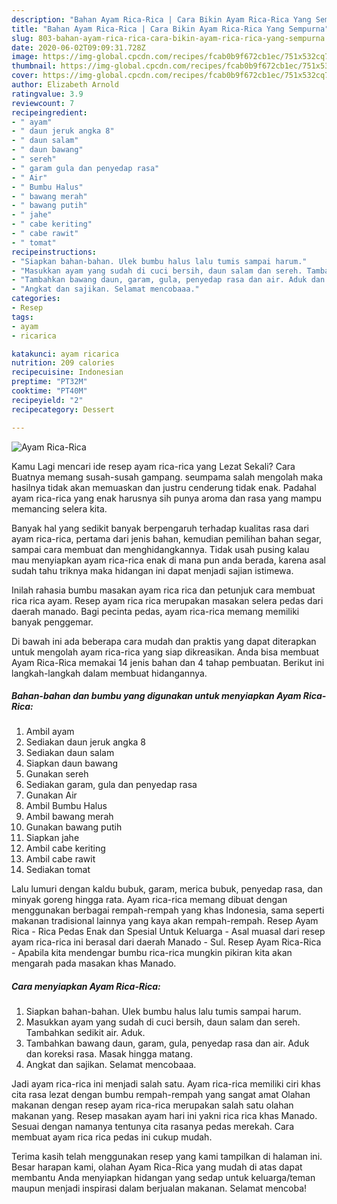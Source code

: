 ```yaml
---
description: "Bahan Ayam Rica-Rica | Cara Bikin Ayam Rica-Rica Yang Sempurna"
title: "Bahan Ayam Rica-Rica | Cara Bikin Ayam Rica-Rica Yang Sempurna"
slug: 803-bahan-ayam-rica-rica-cara-bikin-ayam-rica-rica-yang-sempurna
date: 2020-06-02T09:09:31.728Z
image: https://img-global.cpcdn.com/recipes/fcab0b9f672cb1ec/751x532cq70/ayam-rica-rica-foto-resep-utama.jpg
thumbnail: https://img-global.cpcdn.com/recipes/fcab0b9f672cb1ec/751x532cq70/ayam-rica-rica-foto-resep-utama.jpg
cover: https://img-global.cpcdn.com/recipes/fcab0b9f672cb1ec/751x532cq70/ayam-rica-rica-foto-resep-utama.jpg
author: Elizabeth Arnold
ratingvalue: 3.9
reviewcount: 7
recipeingredient:
- " ayam"
- " daun jeruk angka 8"
- " daun salam"
- " daun bawang"
- " sereh"
- " garam gula dan penyedap rasa"
- " Air"
- " Bumbu Halus"
- " bawang merah"
- " bawang putih"
- " jahe"
- " cabe keriting"
- " cabe rawit"
- " tomat"
recipeinstructions:
- "Siapkan bahan-bahan. Ulek bumbu halus lalu tumis sampai harum."
- "Masukkan ayam yang sudah di cuci bersih, daun salam dan sereh. Tambahkan sedikit air. Aduk."
- "Tambahkan bawang daun, garam, gula, penyedap rasa dan air. Aduk dan koreksi rasa. Masak hingga matang."
- "Angkat dan sajikan. Selamat mencobaaa."
categories:
- Resep
tags:
- ayam
- ricarica

katakunci: ayam ricarica 
nutrition: 209 calories
recipecuisine: Indonesian
preptime: "PT32M"
cooktime: "PT40M"
recipeyield: "2"
recipecategory: Dessert

---
```



![Ayam Rica-Rica](https://img-global.cpcdn.com/recipes/fcab0b9f672cb1ec/751x532cq70/ayam-rica-rica-foto-resep-utama.jpg)

Kamu Lagi mencari ide resep ayam rica-rica yang Lezat Sekali? Cara Buatnya memang susah-susah gampang. seumpama salah mengolah maka hasilnya tidak akan memuaskan dan justru cenderung tidak enak. Padahal ayam rica-rica yang enak harusnya sih punya aroma dan rasa yang mampu memancing selera kita.

Banyak hal yang sedikit banyak berpengaruh terhadap kualitas rasa dari ayam rica-rica, pertama dari jenis bahan, kemudian pemilihan bahan segar, sampai cara membuat dan menghidangkannya. Tidak usah pusing kalau mau menyiapkan ayam rica-rica enak di mana pun anda berada, karena asal sudah tahu triknya maka hidangan ini dapat menjadi sajian istimewa.

Inilah rahasia bumbu masakan ayam rica rica dan petunjuk cara membuat rica rica ayam. Resep ayam rica rica merupakan masakan selera pedas dari daerah manado. Bagi pecinta pedas, ayam rica-rica memang memiliki banyak penggemar.


Di bawah ini ada beberapa cara mudah dan praktis yang dapat diterapkan untuk mengolah ayam rica-rica yang siap dikreasikan. Anda bisa membuat Ayam Rica-Rica memakai 14 jenis bahan dan 4 tahap pembuatan. Berikut ini langkah-langkah dalam membuat hidangannya.

<!--inarticleads1-->

##### Bahan-bahan dan bumbu yang digunakan untuk menyiapkan Ayam Rica-Rica:

1. Ambil  ayam
1. Sediakan  daun jeruk angka 8
1. Sediakan  daun salam
1. Siapkan  daun bawang
1. Gunakan  sereh
1. Sediakan  garam, gula dan penyedap rasa
1. Gunakan  Air
1. Ambil  Bumbu Halus
1. Ambil  bawang merah
1. Gunakan  bawang putih
1. Siapkan  jahe
1. Ambil  cabe keriting
1. Ambil  cabe rawit
1. Sediakan  tomat


Lalu lumuri dengan kaldu bubuk, garam, merica bubuk, penyedap rasa, dan minyak goreng hingga rata. Ayam rica-rica memang dibuat dengan menggunakan berbagai rempah-rempah yang khas Indonesia, sama seperti makanan tradisional lainnya yang kaya akan rempah-rempah. Resep Ayam Rica - Rica Pedas Enak dan Spesial Untuk Keluarga - Asal muasal dari resep ayam rica-rica ini berasal dari daerah Manado - Sul. Resep Ayam Rica-Rica - Apabila kita mendengar bumbu rica-rica mungkin pikiran kita akan mengarah pada masakan khas Manado. 

<!--inarticleads2-->

##### Cara menyiapkan Ayam Rica-Rica:

1. Siapkan bahan-bahan. Ulek bumbu halus lalu tumis sampai harum.
1. Masukkan ayam yang sudah di cuci bersih, daun salam dan sereh. Tambahkan sedikit air. Aduk.
1. Tambahkan bawang daun, garam, gula, penyedap rasa dan air. Aduk dan koreksi rasa. Masak hingga matang.
1. Angkat dan sajikan. Selamat mencobaaa.


Jadi ayam rica-rica ini menjadi salah satu. Ayam rica-rica memiliki ciri khas cita rasa lezat dengan bumbu rempah-rempah yang sangat amat Olahan makanan dengan resep ayam rica-rica merupakan salah satu olahan makanan yang. Resep masakan ayam hari ini yakni rica rica khas Manado. Sesuai dengan namanya tentunya cita rasanya pedas merekah. Cara membuat ayam rica rica pedas ini cukup mudah. 

Terima kasih telah menggunakan resep yang kami tampilkan di halaman ini. Besar harapan kami, olahan Ayam Rica-Rica yang mudah di atas dapat membantu Anda menyiapkan hidangan yang sedap untuk keluarga/teman maupun menjadi inspirasi dalam berjualan makanan. Selamat mencoba!
